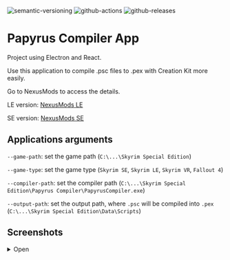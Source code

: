 ![semantic-versioning](https://img.shields.io/badge/%20%20%F0%9F%93%A6%F0%9F%9A%80-semantic--versioning-e10079.svg)
![github-actions](https://github.com/Kiyozz/papyrus-compiler-app/workflows/CI/badge.svg)
![github-releases](https://img.shields.io/github/v/release/Kiyozz/papyrus-compiler-app)

# Papyrus Compiler App

Project using Electron and React.

Use this application to compile .psc files to .pex with Creation Kit more easily.

Go to NexusMods to access the details.

LE version: [NexusMods LE](https://www.nexusmods.com/skyrim/mods/96339)

SE version: [NexusMods SE](https://www.nexusmods.com/skyrimspecialedition/mods/23852)

## Applications arguments

`--game-path`: set the game path (`C:\...\Skyrim Special Edition`)

`--game-type`: set the game type (`Skyrim SE`, `Skyrim LE`, `Skyrim VR`, `Fallout 4`)

`--compiler-path`: set the compiler path (`C:\...\Skyrim Special Edition\Papyrus Compiler\PapyrusCompiler.exe`)

`--output-path`: set the output path, where `.psc` will be compiled into `.pex` (`C:\...\Skyrim Special Edition\Data\Scripts`)

## Screenshots

<details>
<summary>Open</summary>

![Main page](docs/screenshots/1_compilation_view.png)
![Main page with scripts](docs/screenshots/2_compilation_list_view.png)
![Compilation logs dialog](docs/screenshots/3_logs_success.png)
![Recent files dialog](docs/screenshots/4_recent_files_view.png)
![Group page](docs/screenshots/5_group_view.png)
![Edit a group](docs/screenshots/6_edit_group.png)
![Settings dark](docs/screenshots/7_settings_view_dark.png)
![Settings light](docs/screenshots/8_settings_view_light.png)

</details>
